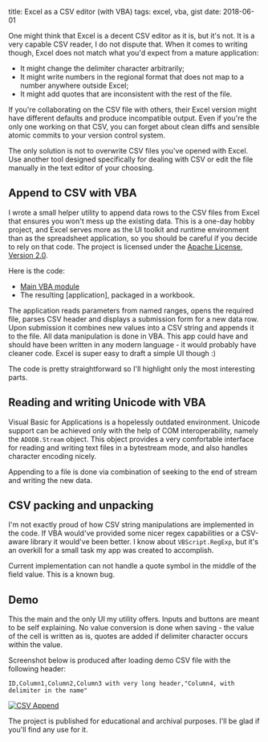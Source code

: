 title: Excel as a CSV editor (with VBA)
tags: excel, vba, gist
date: 2018-06-01

One might think that Excel is a decent CSV editor as it is, but it's not. It is
a very capable CSV reader, I do not dispute that. When it comes to writing though,
Excel does not match what you'd expect from a mature application:

- It might change the delimiter character arbitrarily;
- It might write numbers in the regional format that does not map to a number
  anywhere outside Excel;
- It might add quotes that are inconsistent with the rest of the file.

If you're collaborating on the CSV file with others, their Excel version might
have different defaults and produce incompatible output.  Even if you're the only
one working on that CSV, you can forget about clean diffs and sensible atomic
commits to your version control system.

The only solution is not to overwrite CSV files you've opened with Excel. Use
another tool designed specifically for dealing with CSV or edit the file
manually in the text editor of your choosing.

## Append to CSV with VBA

I wrote a small helper utility to append data rows to the CSV files from Excel that
ensures you won't mess up the existing data. This is a one-day hobby project, and
Excel serves more as the UI toolkit and runtime environment than as the
spreadsheet application, so you should be careful if you decide to rely on that
code. The project is licensed under the [Apache License, Version 2.0][license].

Here is the code:

- [Main VBA module][CSVAppend.bas]
- The resulting [application], packaged in a workbook.

The application reads parameters from named ranges, opens the required file,
parses CSV header and displays a submission form for a new data row. Upon
submission it combines new values into a CSV string and appends it to the file.
All data manipulation is done in VBA. This app could have and should have been
written in any modern language - it would probably have cleaner code. Excel is
super easy to draft a simple UI though :)

The code is pretty straightforward so I'll highlight only the most interesting
parts.

## Reading and writing Unicode with VBA

Visual Basic for Applications is a hopelessly outdated environment. Unicode
support can be achieved only with the help of COM interoperability, namely the
`ADODB.Stream` object. This object provides a very comfortable interface for
reading and writing text files in a bytestream mode, and also handles character
encoding nicely.

Appending to a file is done via combination of seeking to the end of stream
and writing the new data.

## CSV packing and unpacking

I'm not exactly proud of how CSV string manipulations are implemented in the code.
If VBA would've provided some nicer regex capabilities or a CSV-aware library it
would've been better. I know about `VBScript.RegExp`, but it's an overkill for a
small task my app was created to accomplish.

Current implementation can not handle a quote symbol in the middle of the field
value. This is a known bug.

## Demo

This the main and the only UI my utility offers. Inputs and buttons are meant to
be self explaining. No value conversion is done when saving - the value of the
cell is written as is, quotes are added if delimiter character occurs within
the value.

Screenshot below is produced after loading demo CSV file with the following
header:

```
ID,Column1,Column2,Column3 with very long header,"Column4, with delimiter in the name"
```

[![CSV Append][screenshot]][screenshot]

The project is published for educational and archival purposes. I'll be glad if
you'll find any use for it.

[CSVAppend.bas]:
[application]:
[license]: http://www.apache.org/licenses/LICENSE-2.0
[screenshot]: {attach}/resources/csv-append.png
